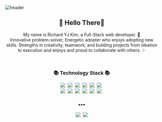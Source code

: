 ![header](https://capsule-render.vercel.app/api?type=waving&color=auto&height=280&section=header&text=Richard%20Kim&fontSize=90&animation=fadeIn&fontAlignY=38&desc=Welcome%20to%20Richard's%20Repo%20World%20%20%20!!&descAlignY=51&descAlign=62)

<h2 align="center"> 👋 Hello There👋 </h2>
<p align="center">
My name is Richard YJ Kim, a Full-Stack web developer.  🌱 <br>
Innovative problem-solver, Energetic adopter who enjoys adopting new skills. Strengths in creativity, teamwork, and building projects from ideation to execution and enjoys and proud to collaborate with others. ✨
</p>
<br>
<h3 align="center">📚 Technology Stack 📚</h3>
<p align="center">
  <img src="https://img.shields.io/badge/Html-e34f26?style=flat-square&logo=html5&logoColor=white"/></a>&nbsp 
  <img src="https://img.shields.io/badge/Javascript-ffb13b?style=flat-square&logo=javascript&logoColor=white"/></a>&nbsp 
  <img src="https://img.shields.io/badge/css-1572B6?style=flat-square&logo=css3&logoColor=white"/></a>&nbsp 
  <img src="https://img.shields.io/badge/Mysql-E6B91E?style=flat-square&logo=MySql&logoColor=white"/></a>&nbsp
  <img src="https://img.shields.io/badge/MongoDB-47A248?style=flat-square&logo=Mongodb&logoColor=white"/></a>&nbsp  
  <img src="https://img.shields.io/badge/Material UI-0081CB?style=flat-square&logo=Materialui&logoColor=white"/></a>&nbsp  
  <br>
  <img src="https://img.shields.io/badge/React-61DAFB?style=flat-square&logo=React&logoColor=white"/></a>&nbsp 
  <img src="https://img.shields.io/badge/Node.js-339933?style=flat-square&logo=Node.js&logoColor=white"/></a>&nbsp
  <img src="https://img.shields.io/badge/GraphQL-e434aa?style=flat-square&logo=graphql&logoColor=white"/></a>&nbsp
  <img src="https://img.shields.io/badge/Npm-cb3837?style=flat-square&logo=npm&logoColor=white"/></a>&nbsp
  <img src="https://img.shields.io/badge/Heroku-430098?style=flat-square&logo=heroku&logoColor=white"/></a>&nbsp           
  <img src="https://img.shields.io/badge/Bootstrap-7352b3?style=flat-square&logo=Bootstrap&logoColor=white"/></a>&nbsp   
</p>


<h3 align="center">•••</h3>

<p align="center">
  <a href="https://www.linkedin.com/in/richard-kim-670262204/"><img src="https://img.shields.io/badge/Linkedin%20-0a66c2?style=flat-square&logo=Linkedin&logoColor=white&link=https://velog.io/@new_wisdom"/></a>&nbsp
  <a href="mailto:richardyjkim@gmail.com"><img src="https://img.shields.io/badge/Gmail-d14836?style=flat-square&logo=Gmail&logoColor=white&link=mailto:wlgp2500@gmail.com"/></a>
  
</p>
